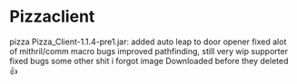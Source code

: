 # Pizzaclient
pizza Pizza_Client-1.1.4-pre1.jar:  added auto leap to door opener fixed alot of mithril/comm macro bugs improved pathfinding, still very wip supporter fixed bugs some other shit i forgot image  Downloaded before they deleted 👍
